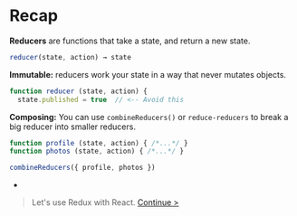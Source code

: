 # Recap

**Reducers** are functions that take a state, and return a new state.

```js
reducer(state, action) → state
```

**Immutable:** reducers work your state in a way that never mutates objects.

```js
function reducer (state, action) {
  state.published = true  // <-- Avoid this
```

**Composing:** You can use `combineReducers()` or `reduce-reducers` to break a big reducer into smaller reducers.

```js
function profile (state, action) { /*...*/ }
function photos (state, action) { /*...*/ }

combineReducers({ profile, photos })
```

-

> Let's use Redux with React. [Continue >](../react/README.md)
